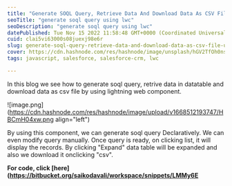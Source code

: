 ```yaml
---
title: "Generate SOQL Query, Retrieve Data And Download Data As CSV File Using LWC"
seoTitle: "generate soql query using lwc"
seoDescription: "generate soql query using lwc"
datePublished: Tue Nov 15 2022 11:58:48 GMT+0000 (Coordinated Universal Time)
cuid: clai5vi63000s08juexj98e6r
slug: generate-soql-query-retrieve-data-and-download-data-as-csv-file-using-lwc
cover: https://cdn.hashnode.com/res/hashnode/image/unsplash/hGV2TfOh0ns/upload/v1668513078014/BE2ceU-e0.png
tags: javascript, salesforce, salesforce-crm, lwc

---
```


In this blog we see how to generate soql query, retrive data in datatable and download data as csv file by using lightning web component.

![image.png](https://cdn.hashnode.com/res/hashnode/image/upload/v1668512193747/HBCmH04xw.png align="left")

By using this component, we can generate soql query Declaratively. We can even modify query manually. Once query is ready, on clicking list, it will display the records. By clicking "Expand" data table will be expanded and also we download it onclicking "csv".

**For code, click [here](https://bitbucket.org/saikodavali/workspace/snippets/LMMy6E**


